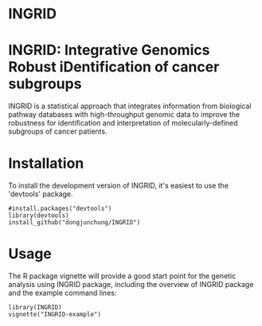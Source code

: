 # INGRID
INGRID: Integrative Genomics Robust iDentification of cancer subgroups
===

INGRID is  a statistical approach that integrates information from biological pathway databases with high-throughput genomic data to improve the robustness for identification and interpretation of molecularly-defined subgroups of cancer patients. 

Installation
===========

To install the development version of INGRID, it's easiest to use the 'devtools' package.

```
#install.packages("devtools")
library(devtools)
install_github("dongjunchung/INGRID")
```

Usage
===========

The R package vignette will provide a good start point for the genetic analysis using INGRID package, including the overview of INGRID package and the example command lines:

```
library(INGRID)
vignette("INGRID-example")
```
